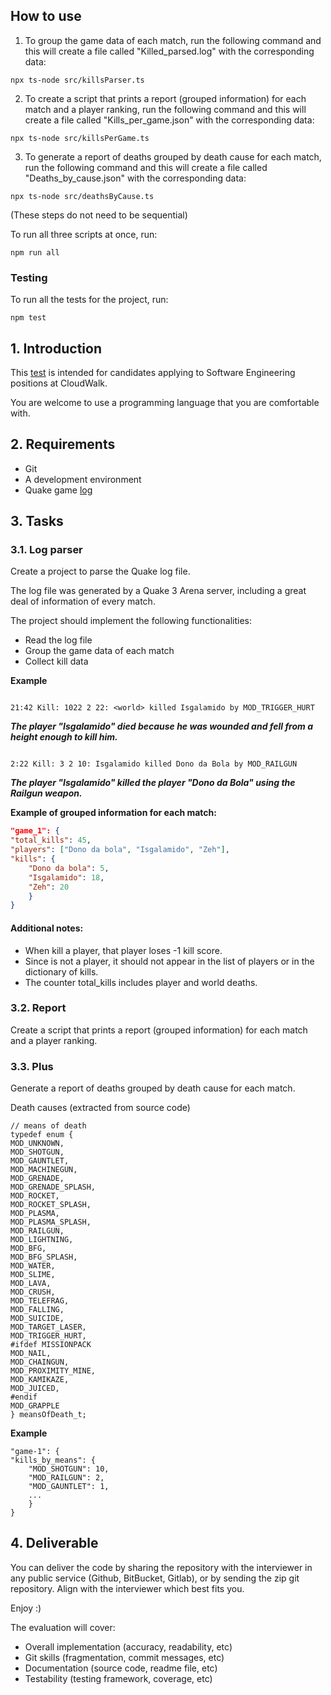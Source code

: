 ## How to use

1. To group the game data of each match, run the following command and this will create a file called "Killed_parsed.log" with the corresponding data:

```
npx ts-node src/killsParser.ts
```

2. To create a script that prints a report (grouped information) for each match and a player ranking, run the following command and this will create a file called "Kills_per_game.json" with the corresponding data:

```
npx ts-node src/killsPerGame.ts
```

3. To generate a report of deaths grouped by death cause for each match, run the following command and this will create a file called "Deaths_by_cause.json" with the corresponding data:

```
npx ts-node src/deathsByCause.ts
```

(These steps do not need to be sequential)

To run all three scripts at once, run:

```
npm run all
```

### Testing

To run all the tests for the project, run:

```
npm test

```

## 1. Introduction

This [test](https://gist.github.com/cloudwalk-tests/704a555a0fe475ae0284ad9088e203f1#software-engineer-test) is intended for candidates applying to Software Engineering positions at CloudWalk.

You are welcome to use a programming language that you are comfortable with.

## 2. Requirements

-   Git
-   A development environment
-   Quake game [log](https://gist.github.com/cloudwalk-tests/be1b636e58abff14088c8b5309f575d8)

## 3. Tasks

### 3.1. Log parser

Create a project to parse the Quake log file.

The log file was generated by a Quake 3 Arena server, including a great deal of information of every match.

The project should implement the following functionalities:

-   Read the log file
-   Group the game data of each match
-   Collect kill data

**Example**

```

21:42 Kill: 1022 2 22: <world> killed Isgalamido by MOD_TRIGGER_HURT

```

**_The player "Isgalamido" died because he was wounded and fell from a height enough to kill him._**

```

2:22 Kill: 3 2 10: Isgalamido killed Dono da Bola by MOD_RAILGUN

```

**_The player "Isgalamido" killed the player "Dono da Bola" using the Railgun weapon._**

**Example of grouped information for each match:**

```json
"game_1": {
"total_kills": 45,
"players": ["Dono da bola", "Isgalamido", "Zeh"],
"kills": {
	"Dono da bola": 5,
	"Isgalamido": 18,
	"Zeh": 20
	}
}
```

#### Additional notes:

-   When <world> kill a player, that player loses -1 kill score.
-   Since <world> is not a player, it should not appear in the list of players or in the dictionary of kills.
-   The counter total_kills includes player and world deaths.

### 3.2. Report

Create a script that prints a report (grouped information) for each match and a player ranking.

### 3.3. Plus

Generate a report of deaths grouped by death cause for each match.

Death causes (extracted from source code)

```
// means of death
typedef enum {
MOD_UNKNOWN,
MOD_SHOTGUN,
MOD_GAUNTLET,
MOD_MACHINEGUN,
MOD_GRENADE,
MOD_GRENADE_SPLASH,
MOD_ROCKET,
MOD_ROCKET_SPLASH,
MOD_PLASMA,
MOD_PLASMA_SPLASH,
MOD_RAILGUN,
MOD_LIGHTNING,
MOD_BFG,
MOD_BFG_SPLASH,
MOD_WATER,
MOD_SLIME,
MOD_LAVA,
MOD_CRUSH,
MOD_TELEFRAG,
MOD_FALLING,
MOD_SUICIDE,
MOD_TARGET_LASER,
MOD_TRIGGER_HURT,
#ifdef MISSIONPACK
MOD_NAIL,
MOD_CHAINGUN,
MOD_PROXIMITY_MINE,
MOD_KAMIKAZE,
MOD_JUICED,
#endif
MOD_GRAPPLE
} meansOfDeath_t;
```

**Example**

```
"game-1": {
"kills_by_means": {
	"MOD_SHOTGUN": 10,
	"MOD_RAILGUN": 2,
	"MOD_GAUNTLET": 1,
	...
	}
}
```

## 4. Deliverable

You can deliver the code by sharing the repository with the interviewer in any public service (Github, BitBucket, Gitlab), or by sending the zip git repository. Align with the interviewer which best fits you.

Enjoy :)

The evaluation will cover:

-   Overall implementation (accuracy, readability, etc)
-   Git skills (fragmentation, commit messages, etc)
-   Documentation (source code, readme file, etc)
-   Testability (testing framework, coverage, etc)
